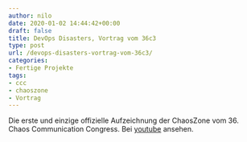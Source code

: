 ```yaml
---
author: nilo
date: 2020-01-02 14:44:42+00:00
draft: false
title: DevOps Disasters, Vortrag vom 36c3
type: post
url: /devops-disasters-vortrag-vom-36c3/
categories:
- Fertige Projekte
tags:
- ccc
- chaoszone
- Vortrag
---
```





Die erste und einzige offizielle Aufzeichnung der ChaosZone vom 36. Chaos Communication Congress. Bei [youtube](https://www.youtube.com/watch?v=_H-Keya6xB8) ansehen.





